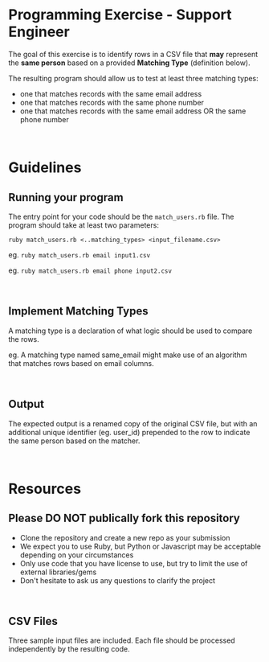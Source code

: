 # Programming Exercise - Support Engineer

The goal of this exercise is to identify rows in a CSV file that
__may__ represent the __same person__ based on a provided __Matching Type__ (definition below).

The resulting program should allow us to test at least three matching types:
 - one that matches records with the same email address
 - one that matches records with the same phone number
 - one that matches records with the same email address OR the same phone number

<br>

# Guidelines

## Running your program
The entry point for your code should be the `match_users.rb` file. The program should take at least two parameters:

```
ruby match_users.rb <..matching_types> <input_filename.csv>
```
eg. `ruby match_users.rb email input1.csv`

eg. `ruby match_users.rb email phone input2.csv`

<br>

## Implement Matching Types

A matching type is a declaration of what logic should be used to compare the rows.

eg. A matching type named same_email might make use of an algorithm that matches rows based on email columns.

<br>

## Output

The expected output is a renamed copy of the original CSV file, but with an additional unique identifier (eg. user_id) prepended to the row to indicate the same person based on the matcher.

<br>

# Resources

## Please **DO NOT** publically fork this repository
* Clone the repository and create a new repo as your submission
* We expect you to use Ruby, but Python or Javascript may be acceptable depending on your circumstances
* Only use code that you have license to use, but try to limit the use of external libraries/gems
* Don't hesitate to ask us any questions to clarify the project

<br>

## CSV Files

Three sample input files are included. Each file should be processed independently by the resulting code.

